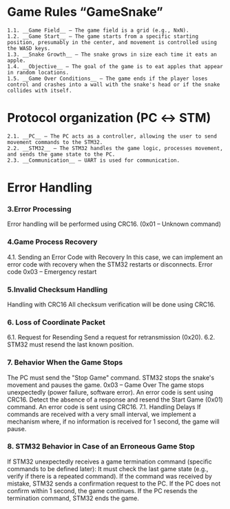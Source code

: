 # Game Rules “GameSnake”
```
1.1. __Game Field__ – The game field is a grid (e.g., NxN).
1.2. __Game Start__ – The game starts from a specific starting position, presumably in the center, and movement is controlled using the WASD keys.
1.3. __Snake Growth__ – The snake grows in size each time it eats an apple.
1.4. __Objective__ – The goal of the game is to eat apples that appear in random locations.
1.5. __Game Over Conditions__ – The game ends if the player loses control and crashes into a wall with the snake's head or if the snake collides with itself.
```
# Protocol organization (PC ↔ STM)
```
2.1. __PC__ – The PC acts as a controller, allowing the user to send movement commands to the STM32.
2.2. __STM32__ – The STM32 handles the game logic, processes movement, and sends the game state to the PC.
2.3. __Communication__ – UART is used for communication.
```
# Error Handling
### 3.Error Processing
Error handling will be performed using CRC16. (0x01 – Unknown command)
### 4.Game Process Recovery
4.1. Sending an Error Code with Recovery
In this case, we can implement an error code with recovery when the STM32 restarts or disconnects. Error code 0x03 – Emergency restart
### 5.Invalid Checksum Handling
Handling with CRC16
All checksum verification will be done using CRC16.
### 6. Loss of Coordinate Packet
 6.1. Request for Resending
Send a request for retransmission (0x20).
 6.2. STM32 must resend the last known position.
### 7. Behavior When the Game Stops
The PC must send the "Stop Game" command. STM32 stops the snake's movement and pauses the game.
0x03 – Game Over
The game stops unexpectedly (power failure, software error). An error code is sent using CRC16.
Detect the absence of a response and resend the Start Game (0x01) command. An error code is sent using CRC16.
 7.1. Handling Delays
If commands are received with a very small interval, we implement a mechanism where, if no information is received for 1 second, the game will pause.
### 8. STM32 Behavior in Case of an Erroneous Game Stop
If STM32 unexpectedly receives a game termination command (specific commands to be defined later):
It must check the last game state (e.g., verify if there is a repeated command).
If the command was received by mistake, STM32 sends a confirmation request to the PC.
If the PC does not confirm within 1 second, the game continues.
If the PC resends the termination command, STM32 ends the game.


